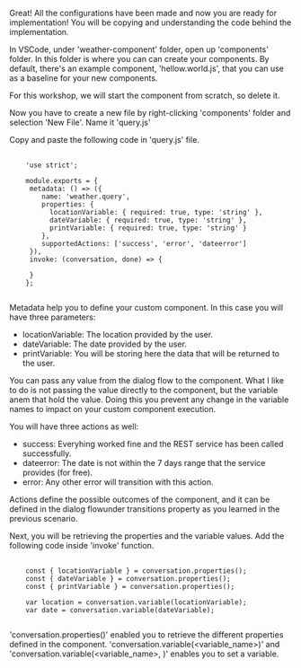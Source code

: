 
Great! All the configurations have been made and now you are ready for implementation!
You will be copying and understanding the code behind the implementation.

In VSCode, under 'weather-component' folder, open up 'components' folder. In this folder is where you can can create your components.
By default, there's an example component, 'hellow.world.js', that you can use as a baseline for your new components.

For this workshop, we will start the component from scratch, so delete it.

Now you have to create a new file by right-clicking 'components' folder and selection 'New File'. Name it 'query.js'

Copy and paste the following code in 'query.js' file.
<pre>
    <code>
    'use strict';

    module.exports = {
     metadata: () => ({
        name: 'weather.query',
        properties: {
          locationVariable: { required: true, type: 'string' },
          dateVariable: { required: true, type: 'string' },
          printVariable: { required: true, type: 'string' }
        },
        supportedActions: ['success', 'error', 'dateerror']
     }),
     invoke: (conversation, done) => {

     }
    };
    </code>
</pre>
Metadata help you to define your custom component. In this case you will have three parameters:
  * locationVariable: The location provided by the user.
  * dateVariable: The date provided by the user.
  * printVariable: You will be storing here the data that will be returned to the user.

You can pass any value from the dialog flow to the component. What I like to do is not passing the value directly to the component, but the variable anem that hold the value. Doing this you prevent any change in the variable names to impact on your custom component execution.

You will have three actions as well:
  * success: Everyhing worked fine and the REST service has been called successfully.
  * dateerror: The date is not within the 7 days range that the service provides (for free).
  * error: Any other error will transition with this action.

Actions define the possible outcomes of the component, and it can be defined in the dialog flowunder transitions property as you learned in the previous scenario.

Next, you will be retrieving the properties and the variable values.
Add the following code inside 'invoke' function.
<pre>
    <code>
    const { locationVariable } = conversation.properties();
    const { dateVariable } = conversation.properties();
    const { printVariable } = conversation.properties();

    var location = conversation.variable(locationVariable);
    var date = conversation.variable(dateVariable);
    </code>
</pre>
'conversation.properties()' enabled you to retrieve the different properties defined in the component.
'conversation.variable(<variable_name>)' and 'conversation.variable(<variable_name>, <value>)' enables you to set a variable.